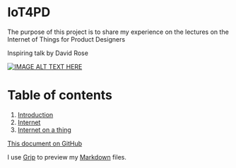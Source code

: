 # IoT4PD

The purpose of this project is to share my experience on the lectures on the Internet of Things for Product Designers

Inspiring talk by David Rose 

[![IMAGE ALT TEXT HERE](https://img.youtube.com/vi/I_AhhhcceXk/0.jpg)](https://www.youtube.com/watch?v=I_AhhhcceXk)

# Table of contents


1. [Introduction](intro.md)
2. [Internet](internet.md)
3. [Internet on a thing](arduino.md)


[This document on GitHub](https://github.com/andreavitaletti/IoT4PD) 

I use [Grip](https://github.com/joeyespo/grip) to preview my [Markdown](https://daringfireball.net/projects/markdown/) files.
